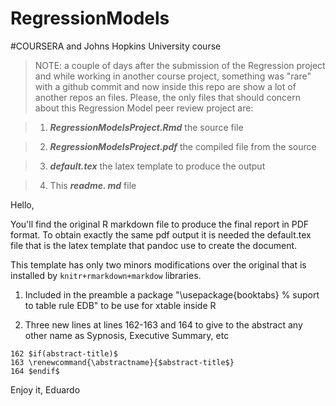 RegressionModels
================

#COURSERA and Johns Hopkins University course

>NOTE: a couple of days after the submission of the Regression project and while working in another course project, something was "rare" with a github commit and now inside this repo are show a lot of another repos an files. Please, the only files that should concern about this Regression Model peer review project are:


>1. *__RegressionModelsProject.Rmd__* the source file

>2. *__RegressionModelsProject.pdf__* the compiled file from the source

>3. *__default.tex__* the latex template to produce the output

>4. This *__readme. md__* file


Hello,

You'll find the original R markdown file to produce the final report in PDF format.
To obtain exactly the same pdf output it is needed the default.tex file that is the latex template that pandoc use to create the document.

This template has only two minors modifications over the original that is installed by  `knitr+rmarkdown+markdow` libraries.
 
 1. Included in the preamble a package "\usepackage{booktabs}	% suport to table rule EDB" to be use for xtable inside R
 
 2. Three new lines at lines 162-163 and 164 to give to the abstract any other name as Sypnosis, Executive Summary, etc

```
162 $if(abstract-title)$
163 \renewcommand{\abstractname}{$abstract-title$}
164 $endif$
```

Enjoy it,
Eduardo
